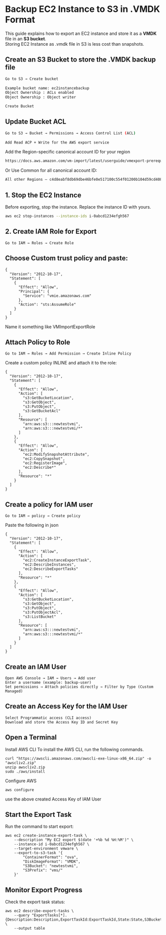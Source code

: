 # Backup EC2 Instance to S3 in .VMDK Format
 
This guide explains how to export an EC2 instance and store it as a **VMDK** file in an **S3 bucket**.  
Storing EC2 Instance as .vmdk file in S3 is less cost than snapshots.

## Create an S3 Bucket to store the .VMDK backup file
```sh
Go to S3 → Create bucket
 
Example bucket name: ec2instancebackup
Object Ownership : ACLs enabled
Object Ownership : Object writer

Create Bucket
```
## Update Bucket ACL
 
```sh
Go to S3 → Bucket → Permissions → Access Control List (ACL)
 
Add Read ACP + Write for the AWS export service
```
Add the Region-specific canonical account ID for your region
```sh
https://docs.aws.amazon.com/vm-import/latest/userguide/vmexport-prerequisites.html
```
Or Use Common for all canonical account ID:
```sh
All other Regions – c4d8eabf8db69dbe46bfe0e517100c554f01200b104d59cd408e777ba442a322 
```
## 1. Stop the EC2 Instance
Before exporting, stop the instance. Replace the instance ID with yours.
```sh
aws ec2 stop-instances --instance-ids i-0abcd1234efgh567
```
## 2. Create IAM Role for Export
```
Go to IAM → Roles → Create Role
```
## Choose Custom trust policy and paste:
```
{
  "Version": "2012-10-17",
  "Statement": [
    {
      "Effect": "Allow",
      "Principal": {
        "Service": "vmie.amazonaws.com"
      },
      "Action": "sts:AssumeRole"
    }
  ]
}
```
Name it something like VMImportExportRole

## Attach Policy to Role
```
Go to IAM → Roles → Add Permission → Create Inline Policy
```
Create a custom policy INLINE and attach it to the role:
```
{
  "Version": "2012-10-17",
  "Statement": [
    {
      "Effect": "Allow",
      "Action": [
        "s3:GetBucketLocation",
        "s3:GetObject",
        "s3:PutObject",
        "s3:GetBucketAcl"
      ],
      "Resource": [
        "arn:aws:s3:::newtestvmi",
        "arn:aws:s3:::newtestvmi/*"
      ]
    },
    {
      "Effect": "Allow",
      "Action": [
        "ec2:ModifySnapshotAttribute",
        "ec2:CopySnapshot",
        "ec2:RegisterImage",
        "ec2:Describe*"
      ],
      "Resource": "*"
    }
  ]
}
```
## Create a policy for IAM user
```
Go to IAM → policy → Create policy
```
Paste the following in json
```
{
  "Version": "2012-10-17",
  "Statement": [
    {
      "Effect": "Allow",
      "Action": [
        "ec2:CreateInstanceExportTask",
        "ec2:DescribeInstances",
        "ec2:DescribeExportTasks"
      ],
      "Resource": "*"
    },
    {
      "Effect": "Allow",
      "Action": [
        "s3:GetBucketLocation",
        "s3:GetObject",
        "s3:PutObject",
        "s3:PutObjectAcl",
        "s3:ListBucket"
      ],
      "Resource": [
        "arn:aws:s3:::newtestvmi",
        "arn:aws:s3:::newtestvmi/*"
      ]
    }
  ]
}
```
## Create an IAM User
```
Open AWS Console → IAM → Users → Add user
Enter a username (example: backup-user)
Set permissions → Attach policies directly → Filter by Type (Custom Managed)
```
## Create an Access Key for the IAM User
```
Select Programmatic access (CLI access)
Download and store the Access Key ID and Secret Key
```
## Open a Terminal
Install AWS CLI
To install the AWS CLI, run the following commands.
```
curl "https://awscli.amazonaws.com/awscli-exe-linux-x86_64.zip" -o "awscliv2.zip"
unzip awscliv2.zip
sudo ./aws/install
```
Configure AWS
```
aws configure
```
use the above created Access Key of IAM User

## Start the Export Task
Run the command to start export:
```
aws ec2 create-instance-export-task \
    --description "My EC2 export $(date '+%b %d %H:%M')" \
    --instance-id i-0abcd1234efgh567 \
    --target-environment vmware \
    --export-to-s3-task '{
        "ContainerFormat": "ova",
        "DiskImageFormat": "VMDK",
        "S3Bucket": "newtestvmi",
        "S3Prefix": "vms/"
    }'
```
## Monitor Export Progress
Check the export task status:
```
aws ec2 describe-export-tasks \
    --query "ExportTasks[*].{Description:Description,ExportTaskId:ExportTaskId,State:State,S3Bucket:ExportToS3Task.S3Bucket,InstanceId:InstanceExportDetails.InstanceId}" \
    --output table
```
